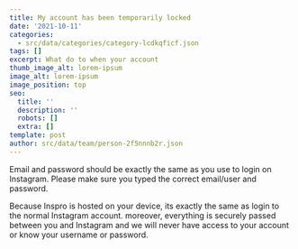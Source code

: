 ```yaml
---
title: My account has been temporarily locked
date: '2021-10-11'
categories:
  - src/data/categories/category-lcdkqficf.json
tags: []
excerpt: What do to when your account
thumb_image_alt: lorem-ipsum
image_alt: lorem-ipsum
image_position: top
seo:
  title: ''
  description: ''
  robots: []
  extra: []
template: post
author: src/data/team/person-2f5nnnb2r.json
---
```

Email and password should be exactly the same as you use to login on Instagram. Please make sure you typed the correct email/user and password.
      
Because Inspro is hosted on your device, its exactly the same as login to the normal Instagram account. moreover, everything is securely passed between you and Instagram and we will never have access to your account or know your username or password.


